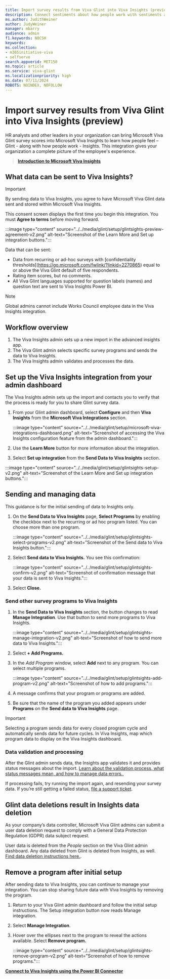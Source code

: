 ```yaml
---
title: Import survey results from Viva Glint into Viva Insights (preview)
description: Connect sentiments about how people work with sentiments about how people feel by sending Viva Glint survey feedback to Viva Insights Power BI.
ms.author: JudithWeiner
author: JudyWeiner
manager: mbarry
audience: admin
f1.keywords: NOCSH
keywords: 
ms.collection:  
- m365initiative-viva
- selfserve 
search.appverid: MET150 
ms.topic: article
ms.service: viva-glint
ms.localizationpriority: high
ms.date: 07/11/2024
ROBOTS: NOINDEX, NOFOLLOW
---
```


# Import survey results from Viva Glint into Viva Insights (preview)

HR analysts and other leaders in your organization can bring Microsoft Viva Glint survey scores into Microsoft Viva Insights to learn how people feel – Glint - along with how people work - Insights.  This integration gives your organization a complete picture of the employee's experience.

>[**Introduction to Microsoft Viva Insights**](/../viva/insights/introduction)

## What data can be sent to Viva Insights?

>[!IMPORTANT]
>By sending data to Viva Insights, you agree to have Microsoft Viva Glint data sent and stored within Microsoft Viva Insights.

This consent screen displays the first time you begin this integration. You must **Agree to terms** before moving forward.

:::image type="content" source="../../media/glint/setup/glintsights-preview-agreement-v2.png" alt-text="Screenshot of the Learn More and Set up integration buttons.":::

Data that can be sent:
- Data from recurring or ad-hoc surveys with [confidentiality thresholds[(https://go.microsoft.com/fwlink/?linkid=2270865) equal to or above the Viva Glint default of five respondents.
- Rating item scores, but no comments.
- All Viva Glint languages supported for question labels (names) and question text are sent to Viva Insights Power BI.

> [!NOTE]
> Global admins cannot include Works Council employee data in the Viva Insights integration.  

## Workflow overview 

1. The Viva Insights admin sets up a new import in the advanced insights app. 
1. The Viva Glint admin selects specific survey programs and sends the data to Viva Insights. 
1. The Viva Insights admin validates and processes the data. 

## Set up the Viva Insights integration from your admin dashboard

The Viva Insights admin sets up the import and contacts you to verify that the process is ready for you to share Glint survey data.

1. From your Glint admin dashboard, select **Configure** and then **Viva Insights** from the **Microsoft Viva Integrations** section.

   :::image type="content" source="../../media/glint/setup/microsoft-viva-integrations-dashboard.png" alt-text="Screenshot of accessing the Viva Insights configuration feature from the admin dashboard.":::

2. Use the **Learn More** button for more information about the integration.

3. Select **Set up integration** from the **Send Data to Viva Insights** section.

  :::image type="content" source="../../media/glint/setup/glintsights-setup-v2.png" alt-text="Screenshot of the Learn More and Set up integration buttons.":::
   
## Sending and managing data

This guidance is for the initial sending of data to Insights only.

1. On the **Send Data to Viva Insights** page, **Select Programs** by enabling the checkbox next to the recurring or ad hoc program listed. You can choose more than one program.

   :::image type="content" source="../../media/glint/setup/glintsights-select-programs-v2.png" alt-text="Screenshot of the Send data to Viva Insights button.":::

2. Select **Send data to Viva Insights.** You see this confirmation:

   :::image type="content" source="../../media/glint/setup/glintsights-confirm-v2.png" alt-text="Screenshot of confirmation message that your data is sent to Viva Insights.":::

4. Select **Close.**

### Send other survey programs to Viva Insights

1. In the **Send Data to Viva Insights** section, the button changes to read **Manage Integration**. Use that button to send more programs to Viva Insights.

   :::image type="content" source="../../media/glint/setup/glintsights-manage-integration-v2.png" alt-text="Screenshot of how to send more data to Viva Insights.":::

2. Select **+ Add Programs.**

3. In the *Add Program* window, select **Add** next to any program. You can select multiple programs.

   :::image type="content" source="../../media/glint/setup/glintsights-add-program-v2.png" alt-text="Screenshot of how to add programs.":::

4. A message confirms that your program or programs are added. 

5. Be sure that the name of the program you added appears under **Programs** on the **Send data to Viva Insights** page.
   
> [!IMPORTANT]
> Selecting a program sends data for every closed program cycle and automatically sends data for future cycles. In Viva Insights, map which program data to display on the Viva Insights dashboard.

### Data validation and processing

After the Glint admin sends data, the Insights app validates it and provides status messages about the import. [Learn about the validation process, what status messages mean, and how to manage data errors.](https://go.microsoft.com/fwlink/?linkid=2271038), 

If processing fails, try running the import again, and resending your survey data. If you’re still getting a failed status, [file a support ticket](https://learn.microsoft.com/microsoft-365/admin/get-help-support).

## Glint data deletions result in Insights data deletion

As your company’s data controller, Microsoft Viva Glint admins can submit a user data deletion request to comply with a General Data Protection Regulation (GDPR) data subject request. 

User data is deleted from the *People* section on the Viva Glint admin dashboard. Any data deleted from Glint is deleted from Insights, as well. [Find data deletion instructions here.](https://go.microsoft.com/fwlink/?linkid=2236554).

## Remove a program after initial setup

After sending data to Viva Insights, you can continue to manage your integration. You can stop sharing future data with Viva Insights by removing the program. 

1. Return to your Viva Glint admin dashboard and follow the initial setup instructions. The Setup integration button now reads Manage integration.

1. Select **Manage Integration**.

1. Hover over the ellipses next to the program to reveal the actions available. Select **Remove program.**

   :::image type="content" source="../../media/glint/setup/glintsights-remove-program-v2.png" alt-text="Screenshot of how to remove programs.":::


[**Connect to Viva Insights using the Power BI Connector**](/../viva/insights/advanced/analyst/power-bi-connector)
